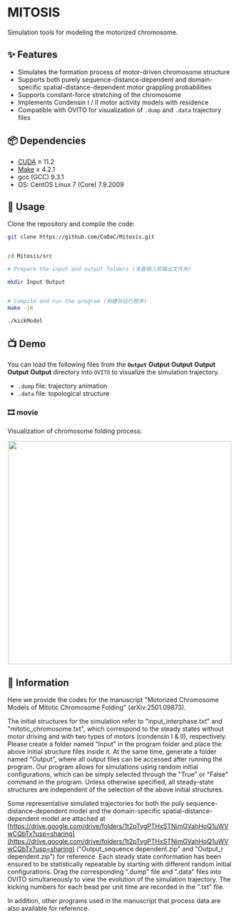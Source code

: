# MITOSIS

Simulation tools for modeling the motorized chromosome.



## ✨ Features



- Simulates the formation process of motor-driven chromosome structure
- Supports both purely sequence-distance-dependent and domain-specific spatial-distance-dependent motor grappling probabilities
- Supports constant-force stretching of the chromosome
- Implements Condensin I / II motor activity models with residence
- Compatible with OVITO for visualization of `.dump` and `.data` trajectory files

## 📦 Dependencies



- [CUDA](https://developer.nvidia.com/cuda-downloads) ≥ 11.2
- [Make](https://www.gnu.org/software/make/) ≥ 4.2.1
- gcc (GCC) 9.3.1
- OS: CentOS Linux 7 (Core) 7.9.2009

## 🚀 Usage



Clone the repository and compile the code:

```bash
git clone https://github.com/CaOaC/Mitosis.git


cd Mitosis/src

# Prepare the input and output folders (准备输入和输出文件夹)

mkdir Input Output


# Compile and run the program (构建并运行程序)
make -j8

./kickModel
```





## 📺 Demo



You can load the following files from the **`Output`** **Output** **Output** **Output** **Output** **Output** directory into `OVITO` to visualize the simulation trajectory.

- `.dump` file: trajectory animation
- `.data` file: topological structure


<h3>🎞️ movie </h3>









<p>Visualization of chromosome folding process:</p>









<div align="center">









  <img src="./media/demo.gif" width="500"/>









</div>






## 🧾 Information



Here we provide the codes for the manuscript "Motorized Chromosome Models of Mitotic Chromosome Folding" (arXiv:2501.09873).



The initial structures for the simulation refer to "input_interphase.txt" and "mitotic_chromosome.txt", which correspond to the steady states without motor driving and with two types of motors (condensin I & II), respectively. Please create a folder named "Input" in the program folder and place the above initial structure files inside it. At the same time, generate a folder named "Output", where all output files can be accessed after running the program. Our program allows for simulations using random initial configurations, which can be simply selected through the "True" or "False" command in the program. Unless otherwise specified, all steady-state structures are independent of the selection of the above initial structures.



Some representative simulated trajectories for both the puly sequence-distance-dependent model and the domain-specific spatial-distance-dependent model are attached at [https://drive.google.com/drive/folders/1t2pTvgPTHxSTNimGVahHoQ1uWVwCQbTx?usp=sharing](https://drive.google.com/drive/folders/1t2pTvgPTHxSTNimGVahHoQ1uWVwCQbTx?usp=sharing) ("Output_sequence dependent.zip" and "Output_r dependent.zip") for reference. Each steady state conformation has been ensured to be statistically repeatable by starting with different random initial configurations. Drag the corresponding ".dump" file and ".data" files into OVITO simultaneously to view the evolution of the simulation trajectory. The kicking numbers for each bead per unit time are recorded in the ".txt" file.



In addition, other programs used in the manuscript that process data are also available for reference.
